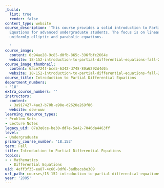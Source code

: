 ```yaml
---
_build:
  list: true
  render: false
content_type: website
course_description: 'This course provides a solid introduction to Partial Differential
  Equations for advanced undergraduate students. The focus is on linear second order
  uniformly elliptic and parabolic equations.

  '
course_image:
  content: 0c94ae28-9c85-d0fb-865c-396fbfc2664e
  website: 18-152-introduction-to-partial-differential-equations-fall-2005
course_image_thumbnail:
  content: 6ace724f-bce5-6342-d748-80a6292d4d0a
  website: 18-152-introduction-to-partial-differential-equations-fall-2005
course_title: Introduction to Partial Differential Equations
department_numbers:
- '18'
extra_course_numbers: ''
instructors:
  content:
  - 3a917427-4ae3-b70b-e98e-d2620e269f86
  website: ocw-www
learning_resource_types:
- Problem Sets
- Lecture Notes
legacy_uid: 87a3e8ce-be30-dd7e-5a42-7046da4463ff
level:
- Undergraduate
primary_course_number: '18.152'
term: Fall
title: Introduction to Partial Differential Equations
topics:
- - Mathematics
  - Differential Equations
uid: 4eff3f35-ea87-4c60-8df6-3adbecabe389
url_path: courses/18-152-introduction-to-partial-differential-equations-fall-2005
year: '2005'
---
```

